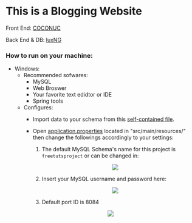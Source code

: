 # This is a Blogging Website

Front End: [COCONUC](https://github.com/COCONUC)

Back End & DB: [luxNG](https://github.com/luxNG)

### How to run on your machine:
  * Windows:
    * Recommended sofwares:
      * MySQL
      * Web Broswer
      * Your favorite text edidtor or IDE
      * Spring tools
    * Configures:
      * Import data to your schema from this [self-contained file](dbFinal.sql). 
      * Open [application.properties](src/main/resources/application.properties) located in "src/main/resources/" then change the followings accordingly to your settings:
      
        1. The default MySQL Schema's name for this project is `freetutsproject` or can be changed in:
        <p align="center">
        <img src="https://github.com/COCONUC/Freetuts/assets/53396533/d97ae103-bd1f-4d77-ab23-56a205d48fcf" />
        </p>
        
        2. Insert your MySQL username and password here:
        <p align="center">
        <img src="https://github.com/COCONUC/Freetuts/assets/53396533/3096f93c-e416-4b06-9165-169634182f6b" />
        </p>
        
        3. Default port ID is 8084
      <p align="center">
        <img src="https://github.com/COCONUC/Freetuts/assets/53396533/742c4855-2a50-4e7b-a2dd-32af542ebe41" />
        </p>

        
